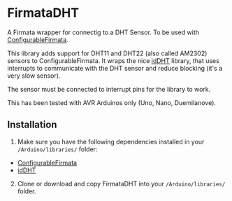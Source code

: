# FirmataDHT

A Firmata wrapper for connectig to a DHT Sensor. To be used with [ConfigurableFirmata](https://github.com/firmata/ConfigurableFirmata).

This library adds support for DHT11 and DHT22 (also called AM2302) sensors to ConfigurableFirmata. It wraps the nice [idDHT](https://github.com/niesteszeck/idDHTLib) library, that uses interrupts to communicate with the DHT sensor and reduce blocking (it's a very slow sensor).

The sensor must be connected to interrupt pins for the library to work.

This has been tested with AVR Arduinos only (Uno, Nano, Duemilanove).

## Installation

1. Make sure you have the following dependencies installed in your `/Arduino/libraries/` folder:
  - [ConfigurableFirmata](https://github.com/firmata/ConfigurableFirmata)
  - [idDHT](https://github.com/niesteszeck/idDHTLib)

2. Clone or download and copy FirmataDHT into your `/Arduino/libraries/` folder.
